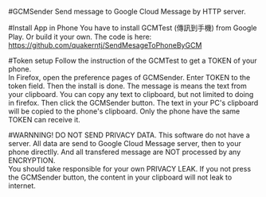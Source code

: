 #GCMSender
Send message to Google Cloud Message by HTTP server.

#Install App in Phone
You have to install GCMTest (傳訊到手機) from Google Play.  Or build it your own.
The code is here: https://github.com/quakerntj/SendMesageToPhoneByGCM

#Token setup
Follow the instruction of the GCMTest to get a TOKEN of your phone.  
In Firefox, open the preference pages of GCMSender.  Enter TOKEN to the token 
field.  Then the install is done.
The message is means the text from your clipboard.  You can copy any text 
to clipboard, but not limited to doing in firefox.  Then click the 
GCMSender button.  The text in your PC's clipboard will be copied to the 
phone's clipboard. Only the phone have the same TOKEN can receive it.

#WARNNING!
DO NOT SEND PRIVACY DATA.  This software do not have a server.
All data are send to Google Cloud Message server, then to your phone 
directlly. And all transfered message are NOT processed by any ENCRYPTION.  
You should take responsible for your own PRIVACY LEAK.  If you not press the 
GCMSender button, the content in your clipboard will not leak to internet.
